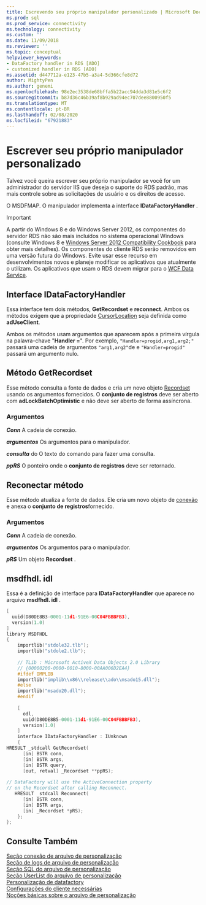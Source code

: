 ```yaml
---
title: Escrevendo seu próprio manipulador personalizado | Microsoft Docs
ms.prod: sql
ms.prod_service: connectivity
ms.technology: connectivity
ms.custom: ''
ms.date: 11/09/2018
ms.reviewer: ''
ms.topic: conceptual
helpviewer_keywords:
- DataFactory handler in RDS [ADO]
- customized handler in RDS [ADO]
ms.assetid: d447712a-e123-47b5-a3a4-5d366cfe8d72
author: MightyPen
ms.author: genemi
ms.openlocfilehash: 98e2ec3538de68bffa5b22acc94dda3d81e5c6f2
ms.sourcegitcommit: b87d36c46b39af8b929ad94ec707dee8800950f5
ms.translationtype: MT
ms.contentlocale: pt-BR
ms.lasthandoff: 02/08/2020
ms.locfileid: "67921883"
---
```

# <a name="writing-your-own-customized-handler"></a>Escrever seu próprio manipulador personalizado
Talvez você queira escrever seu próprio manipulador se você for um administrador do servidor IIS que deseja o suporte do RDS padrão, mas mais controle sobre as solicitações de usuário e os direitos de acesso.  
  
 O MSDFMAP. O manipulador implementa a interface **IDataFactoryHandler** .  
  
> [!IMPORTANT]
>  A partir do Windows 8 e do Windows Server 2012, os componentes do servidor RDS não são mais incluídos no sistema operacional Windows (consulte Windows 8 e [Windows Server 2012 Compatibility Cookbook](https://www.microsoft.com/download/details.aspx?id=27416) para obter mais detalhes). Os componentes do cliente RDS serão removidos em uma versão futura do Windows. Evite usar esse recurso em desenvolvimentos novos e planeje modificar os aplicativos que atualmente o utilizam. Os aplicativos que usam o RDS devem migrar para o [WCF Data Service](https://go.microsoft.com/fwlink/?LinkId=199565).  
  
## <a name="idatafactoryhandler-interface"></a>Interface IDataFactoryHandler  
 Essa interface tem dois métodos, **GetRecordset** e **reconnect**. Ambos os métodos exigem que a propriedade [CursorLocation](../../../ado/reference/ado-api/cursorlocation-property-ado.md) seja definida como **adUseClient**.  
  
 Ambos os métodos usam argumentos que aparecem após a primeira vírgula na palavra-chave "**Handler =**". Por exemplo, `"Handler=progid,arg1,arg2;"` passará uma cadeia de argumentos `"arg1,arg2"`de e `"Handler=progid"` passará um argumento nulo.  
  
## <a name="getrecordset-method"></a>Método GetRecordset  
 Esse método consulta a fonte de dados e cria um novo objeto [Recordset](../../../ado/reference/ado-api/recordset-object-ado.md) usando os argumentos fornecidos. O **conjunto de registros** deve ser aberto com **adLockBatchOptimistic** e não deve ser aberto de forma assíncrona.  
  
### <a name="arguments"></a>Argumentos  
 ***Conn***  A cadeia de conexão.  
  
 ***argumentos***  Os argumentos para o manipulador.  
  
 ***consulta*** do  O texto do comando para fazer uma consulta.  
  
 ***ppRS***  O ponteiro onde o **conjunto de registros** deve ser retornado.  
  
## <a name="reconnect-method"></a>Reconectar método  
 Esse método atualiza a fonte de dados. Ele cria um novo objeto de [conexão](../../../ado/reference/ado-api/connection-object-ado.md) e anexa o **conjunto de registros**fornecido.  
  
### <a name="arguments"></a>Argumentos  
 ***Conn***  A cadeia de conexão.  
  
 ***argumentos***  Os argumentos para o manipulador.  
  
 ***pRS***  Um objeto **Recordset** .  
  
## <a name="msdfhdlidl"></a>msdfhdl. idl  
 Essa é a definição de interface para **IDataFactoryHandler** que aparece no arquivo **msdfhdl. idl** .  
  
```cpp
[  
  uuid(D80DE8B3-0001-11d1-91E6-00C04FBBBFB3),  
  version(1.0)  
]  
library MSDFHDL  
{  
    importlib("stdole32.tlb");  
    importlib("stdole2.tlb");  
  
    // TLib : Microsoft ActiveX Data Objects 2.0 Library  
    // {00000200-0000-0010-8000-00AA006D2EA4}  
    #ifdef IMPLIB  
    importlib("implib\\x86\\release\\ado\\msado15.dll");  
    #else  
    importlib("msado20.dll");  
    #endif  
  
    [  
      odl,  
      uuid(D80DE8B5-0001-11d1-91E6-00C04FBBBFB3),  
      version(1.0)  
    ]  
    interface IDataFactoryHandler : IUnknown  
    {  
HRESULT _stdcall GetRecordset(  
      [in] BSTR conn,  
      [in] BSTR args,  
      [in] BSTR query,  
      [out, retval] _Recordset **ppRS);  
  
// DataFactory will use the ActiveConnection property  
// on the Recordset after calling Reconnect.  
   HRESULT _stdcall Reconnect(  
      [in] BSTR conn,  
      [in] BSTR args,  
      [in] _Recordset *pRS);  
    };  
};  
```  
  
## <a name="see-also"></a>Consulte Também  
 [Seção conexão de arquivo de personalização](../../../ado/guide/remote-data-service/customization-file-connect-section.md)   
 [Seção de logs de arquivo de personalização](../../../ado/guide/remote-data-service/customization-file-logs-section.md)   
 [Seção SQL do arquivo de personalização](../../../ado/guide/remote-data-service/customization-file-sql-section.md)   
 [Seção UserList do arquivo de personalização](../../../ado/guide/remote-data-service/customization-file-userlist-section.md)   
 [Personalização de datafactory](../../../ado/guide/remote-data-service/datafactory-customization.md)   
 [Configurações do cliente necessárias](../../../ado/guide/remote-data-service/required-client-settings.md)   
 [Noções básicas sobre o arquivo de personalização](../../../ado/guide/remote-data-service/understanding-the-customization-file.md)



